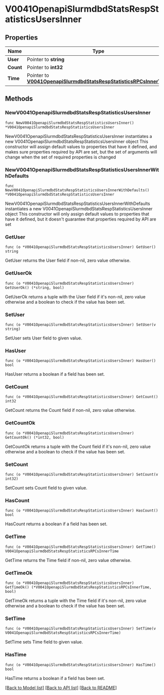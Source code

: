 # V0041OpenapiSlurmdbdStatsRespStatisticsUsersInner

## Properties

Name | Type | Description | Notes
------------ | ------------- | ------------- | -------------
**User** | Pointer to **string** |  | [optional] 
**Count** | Pointer to **int32** |  | [optional] 
**Time** | Pointer to [**V0041OpenapiSlurmdbdStatsRespStatisticsRPCsInnerTime**](V0041OpenapiSlurmdbdStatsRespStatisticsRPCsInnerTime.md) |  | [optional] 

## Methods

### NewV0041OpenapiSlurmdbdStatsRespStatisticsUsersInner

`func NewV0041OpenapiSlurmdbdStatsRespStatisticsUsersInner() *V0041OpenapiSlurmdbdStatsRespStatisticsUsersInner`

NewV0041OpenapiSlurmdbdStatsRespStatisticsUsersInner instantiates a new V0041OpenapiSlurmdbdStatsRespStatisticsUsersInner object
This constructor will assign default values to properties that have it defined,
and makes sure properties required by API are set, but the set of arguments
will change when the set of required properties is changed

### NewV0041OpenapiSlurmdbdStatsRespStatisticsUsersInnerWithDefaults

`func NewV0041OpenapiSlurmdbdStatsRespStatisticsUsersInnerWithDefaults() *V0041OpenapiSlurmdbdStatsRespStatisticsUsersInner`

NewV0041OpenapiSlurmdbdStatsRespStatisticsUsersInnerWithDefaults instantiates a new V0041OpenapiSlurmdbdStatsRespStatisticsUsersInner object
This constructor will only assign default values to properties that have it defined,
but it doesn't guarantee that properties required by API are set

### GetUser

`func (o *V0041OpenapiSlurmdbdStatsRespStatisticsUsersInner) GetUser() string`

GetUser returns the User field if non-nil, zero value otherwise.

### GetUserOk

`func (o *V0041OpenapiSlurmdbdStatsRespStatisticsUsersInner) GetUserOk() (*string, bool)`

GetUserOk returns a tuple with the User field if it's non-nil, zero value otherwise
and a boolean to check if the value has been set.

### SetUser

`func (o *V0041OpenapiSlurmdbdStatsRespStatisticsUsersInner) SetUser(v string)`

SetUser sets User field to given value.

### HasUser

`func (o *V0041OpenapiSlurmdbdStatsRespStatisticsUsersInner) HasUser() bool`

HasUser returns a boolean if a field has been set.

### GetCount

`func (o *V0041OpenapiSlurmdbdStatsRespStatisticsUsersInner) GetCount() int32`

GetCount returns the Count field if non-nil, zero value otherwise.

### GetCountOk

`func (o *V0041OpenapiSlurmdbdStatsRespStatisticsUsersInner) GetCountOk() (*int32, bool)`

GetCountOk returns a tuple with the Count field if it's non-nil, zero value otherwise
and a boolean to check if the value has been set.

### SetCount

`func (o *V0041OpenapiSlurmdbdStatsRespStatisticsUsersInner) SetCount(v int32)`

SetCount sets Count field to given value.

### HasCount

`func (o *V0041OpenapiSlurmdbdStatsRespStatisticsUsersInner) HasCount() bool`

HasCount returns a boolean if a field has been set.

### GetTime

`func (o *V0041OpenapiSlurmdbdStatsRespStatisticsUsersInner) GetTime() V0041OpenapiSlurmdbdStatsRespStatisticsRPCsInnerTime`

GetTime returns the Time field if non-nil, zero value otherwise.

### GetTimeOk

`func (o *V0041OpenapiSlurmdbdStatsRespStatisticsUsersInner) GetTimeOk() (*V0041OpenapiSlurmdbdStatsRespStatisticsRPCsInnerTime, bool)`

GetTimeOk returns a tuple with the Time field if it's non-nil, zero value otherwise
and a boolean to check if the value has been set.

### SetTime

`func (o *V0041OpenapiSlurmdbdStatsRespStatisticsUsersInner) SetTime(v V0041OpenapiSlurmdbdStatsRespStatisticsRPCsInnerTime)`

SetTime sets Time field to given value.

### HasTime

`func (o *V0041OpenapiSlurmdbdStatsRespStatisticsUsersInner) HasTime() bool`

HasTime returns a boolean if a field has been set.


[[Back to Model list]](../README.md#documentation-for-models) [[Back to API list]](../README.md#documentation-for-api-endpoints) [[Back to README]](../README.md)


